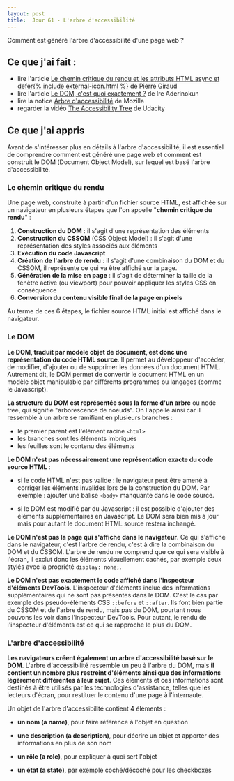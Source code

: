 ```yaml
---
layout: post
title:  Jour 61 - L'arbre d'accessibilité
---
```


Comment est généré l'arbre d'accessibilité d'une page web ?

## Ce que j'ai fait :
- lire l'article <a href="https://www.pierre-giraud.com/javascript-apprendre-coder-cours/chemin-critique-rendu-async-defer/">Le chemin critique du rendu et les attributs HTML async et defer{% include external-icon.html %}</a> de Pierre Giraud
- lire l'article <a href="https://la-cascade.io/le-dom-cest-quoi-exactement/">Le DOM, c'est quoi exactement ?</a> de Ire Aderinokun
- lire la notice <a href="https://developer.mozilla.org/fr/docs/Glossaire/MOA">Arbre d'accessibilité</a> de Mozilla
- regarder la vidéo <a href="https://youtu.be/rvYXa2nGE04" lang="en" hreflang="en">The Accessibility Tree</a> de Udacity

## Ce que j'ai appris
Avant de s'intéresser plus en détails à l'arbre d'accessibilité, il est essentiel de comprendre comment est généré une page web et comment est construit le DOM (<span lang="en">Document Object Model</span>), sur lequel est basé l'arbre d'accessibilité.

### Le chemin critique du rendu
Une page web, construite à partir d'un fichier source HTML, est affichée sur un navigateur en plusieurs étapes que l'on appelle "**chemin critique du rendu**" :
1. **Construction du DOM** : il s'agit d'une représentation des éléments
2. **Construction du CSSOM** (<span lang="en">CSS Object Model</span>) : il s'agit d'une représentation des styles associés aux éléments
3. **Exécution du code Javascript**
4. **Création de l'arbre de rendu** : il s'agit d'une combinaison du DOM et du CSSOM, il représente ce qui va être affiché sur la page.
5. **Génération de la mise en page** : il s'agit de déterminer la taille de la fenêtre active (ou viewport) pour pouvoir appliquer les styles CSS en conséquence
6. **Conversion du contenu visible final de la page en pixels**

Au terme de ces 6 étapes, le fichier source HTML initial est affiché dans le navigateur.

### Le DOM
**Le DOM, traduit par modèle objet de document, est donc une représentation du code HTML source**. Il permet au développeur d'accéder, de modifier, d'ajouter ou de supprimer les données d'un document HTML. Autrement dit, le DOM permet de convertir le document HTML en un modèle objet manipulable par différents programmes ou langages (comme le Javascript).

**La structure du DOM est représentée sous la forme d'un arbre** ou <span lang="en">node tree</span>, qui signifie "arborescence de noeuds". On l'appelle ainsi car il ressemble à un arbre se ramifiant en plusieurs branches :
- le premier parent est l'élément racine `<html>`
- les branches sont les éléments imbriqués
- les feuilles sont le contenu des éléments

**Le DOM n'est pas nécessairement une représentation exacte du code source HTML** :
- si le code HTML n'est pas valide : le navigateur peut être amené à corriger les éléments invalides lors de la construction du DOM. Par exemple : ajouter une balise `<body>` manquante dans le code source.

- si le DOM est modifié par du Javascript : il est possible d'ajouter des éléments supplémentaires en Javascript. Le DOM sera bien mis à jour mais pour autant le document HTML source restera inchangé.

**Le DOM n'est pas la page qui s'affiche dans le navigateur**. Ce qui s'affiche dans le navigateur, c'est l'arbre de rendu, c'est à dire la combinaison du DOM et du CSSOM. L'arbre de rendu ne comprend que ce qui sera visible à l'écran, il exclut donc les éléments visuellement cachés, par exemple ceux stylés avec la propriété `display: none;`.

**Le DOM n'est pas exactement le code affiché dans l'inspecteur d'éléments DevTools**. L'inspecteur d'éléments inclue des informations supplémentaires qui ne sont pas présentes dans le DOM. C'est le cas par exemple des pseudo-éléments CSS `::before` et `::after`. Ils font bien partie du CSSOM et de l'arbre de rendu, mais pas du DOM, pourtant nous pouvons les voir dans l'inspecteur DevTools. Pour autant, le rendu de l'inspecteur d'éléments est ce qui se rapproche le plus du DOM.

### L'arbre d'accessibilité
**Les navigateurs créent également un arbre d'accessibilité basé sur le DOM**. L'arbre d'accessibilité ressemble un peu à l'arbre du DOM, mais **il contient un nombre plus restreint d'éléments ainsi que des informations légèrement différentes à leur sujet**. Ces éléments et ces informations sont destinés à être utilisés par les technologies d'assistance, telles que les lecteurs d'écran, pour restituer le contenu d'une page à l'internaute.

Un objet de l'arbre d'accessibilité contient 4 éléments :
- **un nom (<span lang="en">a name</span>)**, pour faire référence à l'objet en question

- **une description (<span lang="en">a description</span>)**, pour décrire un objet et apporter des informations en plus de son nom

- **un rôle (<span lang="en">a role</span>)**, pour expliquer à quoi sert l'objet

- **un état (<span lang="en">a state</span>)**, par exemple coché/décoché pour les checkboxes
